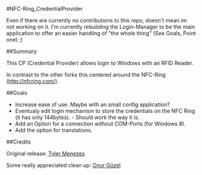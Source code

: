 #NFC-Ring_CredentialProvider

Even if there are currently no contributions to this repo, doesn't mean im not working on it. I'm currently rebuilding the Login-Manager to be the main application to offer an easier handling of "the whole thing" (See Goals, Point one) ;)

##Summary

This CP (Credential Provider) allows login to Windows with an RFID Reader.

In contrast to the other forks this centered around the NFC-Ring (http://nfcring.com/).

##Goals

 - Increase ease of use. Maybe with an small config application?
 - Eventualy edit login mechanism to store the credentials on the NFC Ring (it has only 144bytes). - Should work the way it is.
 - Add an Option for a connection without COM-Ports (for Windows 8).
 - Add the option for translations.


##Credits

Original release: [Tyler Menezes](https://github.com/tylermenezes/Rfid-Credential-Provider)
   
Some really appreciated clean up: [Onur Güzel](https://github.com/onurguzel/Rfid-Credential-Provider)
